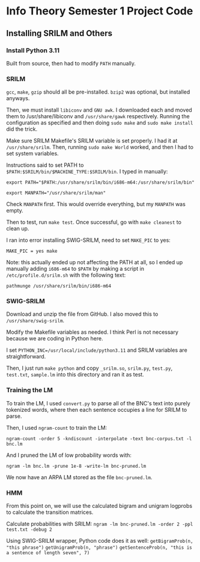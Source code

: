 # Info Theory Semester 1 Project Code

## Installing SRILM and Others

### Install Python 3.11

Built from source, then had to modify `PATH` manually.

### SRILM 

`gcc`, `make`, `gzip` should all be pre-installed. `bzip2` was optional, but installed anyways.

Then, we must install `libiconv` and `GNU awk`. I downloaded each and moved them to /usr/share/libiconv and `/usr/share/gawk` respectively. Running the configuration as specified and then doing `sudo make` and `sudo make install` did the trick.

Make sure SRILM Makefile's SRILM variable is set properly. I had it at `/usr/share/srilm`. Then, running `sudo make World` worked, and then I had to set system variables.

Instructions said to set PATH to `$PATH:$SRILM/bin/$MACHINE_TYPE:$SRILM/bin`. I typed in manually:

```export PATH="$PATH:/usr/share/srilm/bin/i686-m64:/usr/share/srilm/bin"```

```export MANPATH="/usr/share/srilm/man"``` 

Check `MANPATH` first. This would override everything, but my `MANPATH` was empty.

Then to test, run `make test`. Once successful, go with `make cleanest` to clean up. 

I ran into error installing SWIG-SRILM, need to set `MAKE_PIC` to yes:

```MAKE_PIC = yes make```

Note: this actually ended up not affecting the PATH at all, so I ended up manually adding `i686-m64` to `$PATH` by making a script in `/etc/profile.d/srilm.sh` with the following text:

```pathmunge /usr/share/srilm/bin/i686-m64```

### SWIG-SRILM

Download and unzip the file from GitHub. I also moved this to `/usr/share/swig-srilm`.

Modify the Makefile variables as needed. I think Perl is not necessary because we are coding in Python here.

I set `PYTHON_INC=/usr/local/include/python3.11` and SRILM variables are straightforward.

Then, I just run `make python` and copy `_srilm.so`, `srilm.py`, `test.py`, `test.txt`, `sample.lm` into this directory and ran it as test.

### Training the LM

To train the LM, I used `convert.py` to parse all of the BNC's text into purely tokenized words, where then each sentence occupies a line for SRILM to parse.

Then, I used `ngram-count` to train the LM:

```ngram-count -order 5 -kndiscount -interpolate -text bnc-corpus.txt -l bnc.lm```

And I pruned the LM of low probability words with:

```ngram -lm bnc.lm -prune 1e-8 -write-lm bnc-pruned.lm```

We now have an ARPA LM stored as the file `bnc-pruned.lm`.

### HMM

From this point on, we will use the calculated bigram and unigram logprobs to calculate the transition matrices.

Calculate probabilities with SRILM:
```ngram -lm bnc-pruned.lm -order 2 -ppl test.txt -debug 2```

Using SWIG-SRILM wrapper, Python code does it as well:
```getBigramProb(n, "this phrase")```
```getUnigramProb(n, "phrase")```
```getSentenceProb(n, "this is a sentence of length seven", 7)```